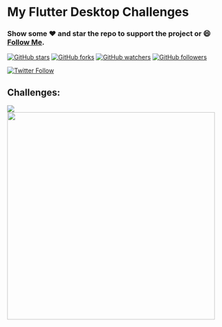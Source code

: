 # My Flutter Desktop Challenges

### Show some :heart: and star the repo to support the project or :smile:[Follow Me](https://github.com/marcioquimbundo).
[![GitHub stars](https://img.shields.io/github/stars/marcioquimbundo/flutter_desktop_challenges.svg?style=social&label=Star)](https://github.com/MarcioQuimbundo/flutter_desktop_challenges) [![GitHub forks](https://img.shields.io/github/forks/marcioquimbundo/flutter_desktop_challenges.svg?style=social&label=Fork)](https://github.com/MarcioQuimbundo/flutter_desktop_challenges/fork) [![GitHub watchers](https://img.shields.io/github/watchers/marcioquimbundo/flutter_desktop_challenges.svg?style=social&label=Watch)](https://github.com/MarcioQuimbundo/flutter_desktop_challenges) [![GitHub followers](https://img.shields.io/github/followers/marcioquimbundo.svg?style=social&label=Follow)](https://github.com/MarcioQuimbundo/)  

[![Twitter Follow](https://img.shields.io/twitter/follow/marcioquimbundo?style=social)](https://twitter.com/marcioquimbundo)

## Challenges:
<img style="margin-right:10px;" src="zoom_desktop_flutter/assets/zoom.gif" />

<img  height="480px" style="margin-right:10px;" src="merchant_pos_desktop_flutter/assets/screenshot/0.PNG">


